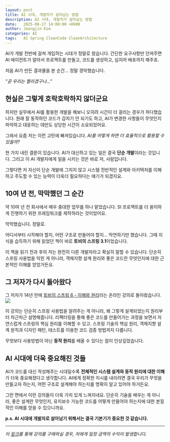 ```yaml
---
layout: post
title: AI 시대, 개발자가 살아남는 방법
description: AI 시대, 개발자가 살아남는 방법
date:   2025-08-27 14:00:00 +0900
author: Jeongjin Kim
categories: AI
tags:	AI Spring CleanCode CleanArchitecture
---
```

<script async src="https://pagead2.googlesyndication.com/pagead/js/adsbygoogle.js"></script>
<!-- 컨텐츠내 -->
<ins class="adsbygoogle"
     style="display:block"
     data-ad-client="ca-pub-3234744071843247"
     data-ad-slot="1671969273"
     data-ad-format="auto"
     data-full-width-responsive="true"></ins>
<script>
     (adsbygoogle = window.adsbygoogle || []).push({});
</script>

AI가 개발 전반에 걸쳐 개입하는 시대가 정말로 왔습니다. 간단한 요구사항만 던져주면 AI 에이전트가 알아서 프로젝트를 만들고, 코드를 생성하고, 심지어 배포까지 해주죠.

처음 AI가 만든 결과물을 본 순간... 정말 경악했습니다. 

*"곧 우리는 짤리겠구나..."*

## 현실은 그렇게 호락호락하지 않더군요

하지만 실무에서 AI를 활용한 개발을 해보니 오히려 시간이 더 걸리는 경우가 허다했습니다. 원래 잘 동작하던 코드가 갑자기 안 되기도 하고, AI가 변경한 사항들이 무엇인지 파악하고 대응하는 데만도 상당한 시간이 소요되었어요.

그래서 요즘 저는 이런 고민에 빠져있습니다. *AI를 어떻게 하면 더 효율적으로 활용할 수 있을까?*

한 가지 내린 결론이 있습니다. AI가 대신하고 있는 일은 결국 **단순 개발**이라는 것입니다. 그리고 이 AI 개발자에게 일을 시키는 것은 바로 저, 사람입니다.

그렇다면 저 자신이 단순 개발에 그치지 않고 시스템 전반적인 설계와 아키텍처를 이해하고 주도할 수 있는 능력이 더욱더 필요하다는 얘기가 되겠지요.

## 10여 년 전, 막막했던 그 순간

약 10여 년 전 회사에서 매우 중대한 업무를 하나 맡았습니다. SI 프로젝트를 더 용이하게 진행하기 위한 프레임워크를 제작하라는 것이었어요.

막막했습니다. 정말로.

어디서부터 시작해야 할지, 어떤 구조로 만들어야 할지... 막연하기만 했습니다. 그때 지식을 습득하기 위해 읽었던 책이 바로 **토비의 스프링 3.1**이었습니다.

이 책을 읽기 전과 후의 저는 완전히 다른 개발자라고 확실히 말할 수 있습니다. 단순히 스프링 사용법을 익힌 게 아니라, 객체지향 설계 원리와 좋은 코드란 무엇인지에 대한 근본적인 이해를 얻었거든요.

## 그 저자가 다시 돌아왔다

그 저자가 14년 만에 [토비의 스프링 6 - 이해와 원리](https://inf.run/eSksD)라는 온라인 강의로 돌아왔습니다.
[![](https://cdn.inflearn.com/public/courses/329974/cover/fe5d2e63-04c3-472e-9bd5-9b26857629a8/329974-eng.png?w=480)](https://inf.run/eSksD)

이 강의는 단순히 스프링 사용법을 알려주는 게 아니라, 왜 그렇게 설계되었는지 원리부터 차근차근 설명해줍니다.
리팩터링을 통해 좋은 코드를 만들어가는 과정을 보면서 자연스럽게 스프링의 핵심 원리를 이해할 수 있고. 스프링 기술의 핵심 원리, 객체지향 설계 원칙과 디자인 패턴, 테스트를 이용한 코드 검증 방법까지 다룹니다.

무엇보다 사용방법이 아닌 **동작 원리**를 배울 수 있다는 점이 인상깊었습니다.

## AI 시대에 더욱 중요해진 것들

AI가 코드를 대신 작성해주는 시대일수록 **전체적인 시스템 설계와 동작 원리에 대한 이해**가 더욱 중요해졌다고 생각합니다. AI에게 정확한 지시를 내리려면 결국 우리가 무엇을 만들고자 하는지, 어떤 구조로 설계해야 하는지를 명확히 알고 있어야 하거든요.

그런 면에서 이런 강의들이 더욱 가치 있게 느껴지네요. 단순히 기술을 배우는 게 아니라, 좋은 설계란 무엇인지, 유지보수 가능한 코드를 어떻게 만들어야 하는지에 대한 본질적인 이해를 얻을 수 있으니까요.


**p.s. AI 시대에 개발자로 살아남기 위해서는 결국 기본기가 중요한 것 같습니다.**

---


*이 [링크](https://inf.run/eSksD)를 통해 강의를 구매하실 경우, 저에게 일정 금액의 수익이 발생합니다.*